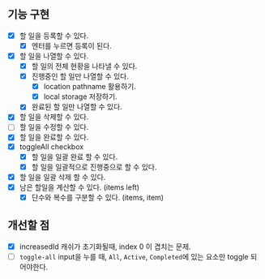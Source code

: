 ## 기능 구현

- [x] 할 일을 등록할 수 있다.
  - [x] 엔터를 누르면 등록이 된다.
- [x] 할 일을 나열할 수 있다.
  - [x] 할 일의 전체 현황을 나타낼 수 있다.
  - [x] 진행중인 할 일만 나열할 수 있다.
    - [x] location pathname 활용하기.
    - [x] local storage 저장하기.
  - [x] 완료된 할 일만 나열할 수 있다.
- [x] 할 일을 삭제할 수 있다.
- [ ] 할 일을 수정할 수 있다.
- [x] 할 일을 완료할 수 있다.
- [x] toggleAll checkbox
  - [x] 할 일을 일괄 완료 할 수 있다.
  - [x] 할 일을 일괄적으로 진행중으로 할 수 있다.
- [x] 할 일을 일괄 삭제 할 수 있다.
- [x] 남은 할일을 계산할 수 있다. (items left)
  - [x] 단수와 복수를 구분할 수 있다. (items, item)

## 개선할 점

- [x] increasedId 캐쉬가 초기화될때, index 0 이 겹치는 문제.
- [ ] `toggle-all` input을 누를 때, `All`, `Active`, `Completed`에 있는 요소만 toggle 되어야한다.
